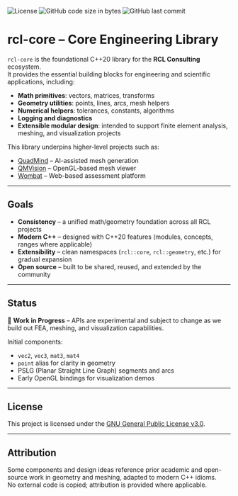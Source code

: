 ![License](https://img.shields.io/github/license/RCL-Consulting/rcl-core)
![GitHub code size in bytes](https://img.shields.io/github/languages/code-size/RCL-Consulting/rcl-core)
![GitHub last commit](https://img.shields.io/github/last-commit/RCL-Consulting/rcl-core)

rcl-core – Core Engineering Library
===================================

`rcl-core` is the foundational C++20 library for the **RCL Consulting** ecosystem.  
It provides the essential building blocks for engineering and scientific applications, including:

- **Math primitives**: vectors, matrices, transforms
- **Geometry utilities**: points, lines, arcs, mesh helpers
- **Numerical helpers**: tolerances, constants, algorithms
- **Logging and diagnostics**
- **Extensible modular design**: intended to support finite element analysis, meshing, and visualization projects

This library underpins higher-level projects such as:

- [QuadMind](https://github.com/RCL-Consulting/QuadMind) – AI-assisted mesh generation  
- [QMVision](https://github.com/RCL-Consulting/QMVision) – OpenGL-based mesh viewer  
- [Wombat](https://github.com/RCL-Consulting/Wombat) – Web-based assessment platform  

---

## Goals

- **Consistency** – a unified math/geometry foundation across all RCL projects  
- **Modern C++** – designed with C++20 features (modules, concepts, ranges where applicable)  
- **Extensibility** – clean namespaces (`rcl::core`, `rcl::geometry`, etc.) for gradual expansion  
- **Open source** – built to be shared, reused, and extended by the community  

---

## Status

🚧 **Work in Progress** – APIs are experimental and subject to change as we build out FEA, meshing, and visualization capabilities.  

Initial components:  
- `vec2`, `vec3`, `mat3`, `mat4`  
- `point` alias for clarity in geometry  
- PSLG (Planar Straight Line Graph) segments and arcs  
- Early OpenGL bindings for visualization demos  

---

## License

This project is licensed under the [GNU General Public License v3.0](https://www.gnu.org/licenses/gpl-3.0.en.html).  

---

## Attribution

Some components and design ideas reference prior academic and open-source work in geometry and meshing, adapted to modern C++ idioms.  
No external code is copied; attribution is provided where applicable.

